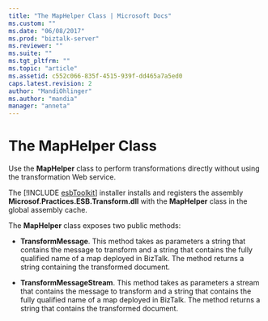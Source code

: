 ```yaml
---
title: "The MapHelper Class | Microsoft Docs"
ms.custom: ""
ms.date: "06/08/2017"
ms.prod: "biztalk-server"
ms.reviewer: ""
ms.suite: ""
ms.tgt_pltfrm: ""
ms.topic: "article"
ms.assetid: c552c066-835f-4515-939f-dd465a7a5ed0
caps.latest.revision: 2
author: "MandiOhlinger"
ms.author: "mandia"
manager: "anneta"
---
```

# The MapHelper Class
Use the **MapHelper** class to perform transformations directly without using the transformation Web service.  
  
 The [!INCLUDE [esbToolkit](../includes/esbtoolkit-md.md)] installer installs and registers the assembly <strong>Microsof.Practices.ESB.Transform.dll</strong> with the <strong>MapHelper</strong> class in the global assembly cache.  
  
 The **MapHelper** class exposes two public methods:  
  
-   **TransformMessage**. This method takes as parameters a string that contains the message to transform and a string that contains the fully qualified name of a map deployed in BizTalk. The method returns a string containing the transformed document.  
  
-   **TransformMessageStream**. This method takes as parameters a stream that contains the message to transform and a string that contains the fully qualified name of a map deployed in BizTalk. The method returns a string that contains the transformed document.